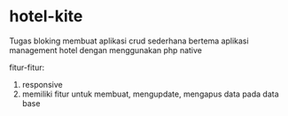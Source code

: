 # hotel-kite
Tugas bloking membuat aplikasi crud sederhana bertema aplikasi management hotel dengan menggunakan php native

fitur-fitur:
1. responsive
2. memiliki fitur untuk membuat, mengupdate, mengapus data pada data base
